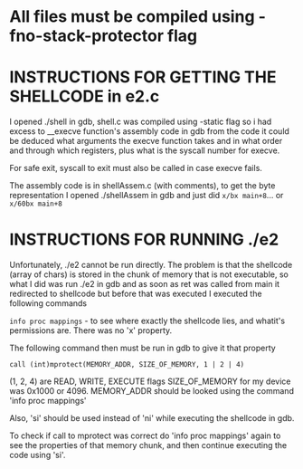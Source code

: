 # All files must be compiled using -fno-stack-protector flag


# INSTRUCTIONS FOR GETTING THE SHELLCODE in e2.c

I opened ./shell in gdb, shell.c was compiled using -static flag
so i had excess to __execve function's assembly code in gdb
from the code it could be deduced what arguments the execve function takes and
in what order and through which registers, plus what is the syscall number for execve.

For safe exit, syscall to exit must also be called in case execve fails.

The assembly code is in shellAssem.c (with comments), to get the byte representation I opened ./shellAssem in gdb and just did `x/bx main+8`...
or `x/60bx main+8`

# INSTRUCTIONS FOR RUNNING ./e2

Unfortunately, ./e2 cannot be run directly. The problem is that the shellcode (array of chars) is stored in the chunk of memory that is not executable, so what I did was run ./e2 in gdb and as soon as ret was called from main it redirected to shellcode but before that was executed I executed the following commands

`info proc mappings` - to see where exactly the shellcode lies, and whatit's permissions are. There was no 'x' property.

The following command then must be run in gdb to give it that property

`call (int)mprotect(MEMORY_ADDR, SIZE_OF_MEMORY, 1 | 2 | 4)`

(1, 2, 4) are READ, WRITE, EXECUTE flags 
SIZE_OF_MEMORY for my device was 0x1000 or 4096.
MEMORY_ADDR should be looked using the command 'info proc mappings'

Also, 'si' should be used instead of 'ni' while executing the shellcode in gdb.

To check if call to mprotect was correct do 'info proc mappings' again to see the properties of that memory chunk, and then continue executing the code using 'si'.



